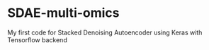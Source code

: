 # SDAE-multi-omics
My first code for Stacked Denoising Autoencoder using Keras with Tensorflow backend


